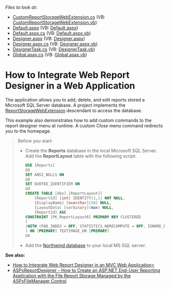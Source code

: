 <!-- default file list -->
*Files to look at*:

* [CustomReportStorageWebExtension.cs](./CS/SimpleWebReportCatalog/CustomReportStorageWebExtension.cs) (VB: [CustomReportStorageWebExtension.vb](./VB/SimpleWebReportCatalog/CustomReportStorageWebExtension.vb))
* [Default.aspx](./CS/SimpleWebReportCatalog/Default.aspx) (VB: [Default.aspx](./VB/SimpleWebReportCatalog/Default.aspx))
* [Default.aspx.cs](./CS/SimpleWebReportCatalog/Default.aspx.cs) (VB: [Default.aspx.vb](./VB/SimpleWebReportCatalog/Default.aspx.vb))
* [Designer.aspx](./CS/SimpleWebReportCatalog/Designer.aspx) (VB: [Designer.aspx](./VB/SimpleWebReportCatalog/Designer.aspx))
* [Designer.aspx.cs](./CS/SimpleWebReportCatalog/Designer.aspx.cs) (VB: [Designer.aspx.vb](./VB/SimpleWebReportCatalog/Designer.aspx.vb))
* [DesignerTask.cs](./CS/SimpleWebReportCatalog/DesignerTask.cs) (VB: [DesignerTask.vb](./VB/SimpleWebReportCatalog/DesignerTask.vb))
* [Global.asax.cs](./CS/SimpleWebReportCatalog/Global.asax.cs) (VB: [Global.asax.vb](./VB/SimpleWebReportCatalog/Global.asax.vb))
<!-- default file list end -->

# How to Integrate Web Report Designer in a Web Application

The application allows you to add, delete, and edit reports stored a Microsoft SQL Server database. A project implements the [ReportStorageWebExtension](https://docs.devexpress.com/XtraReports/DevExpress.XtraReports.Web.Extensions.ReportStorageWebExtension) descendant to access the database.

This example also demonstrates how to add custom commands to the report designer menu at runtime. A custom _Close_ menu command redirects you to the homepage.

> Before you start:
>- Create the **Reports** database in the local Microsoft SQL Server. Add the **ReportLayout** table with the following script:
>
>   ```SQL
>   USE [Reports]
>   GO
>   SET ANSI_NULLS ON
>   GO
>   SET QUOTED_IDENTIFIER ON
>   GO
>   CREATE TABLE [dbo].[ReportLayout](
>	    [ReportId] [int] IDENTITY(1,1) NOT NULL,
>	    [DisplayName] [nvarchar](50) NULL,
>	    [LayoutData] [varbinary](max) NULL,
>	    [ReportId] ASC
>   CONSTRAINT [PK_ReportLayout6] PRIMARY KEY CLUSTERED 
>   (
>   )WITH (PAD_INDEX = OFF, STATISTICS_NORECOMPUTE = OFF, IGNORE_DUP_KEY =  OFF, ALLOW_ROW_LOCKS = ON, ALLOW_PAGE_LOCKS = ON) ON [PRIMARY]
>   ) ON [PRIMARY] TEXTIMAGE_ON [PRIMARY]
>   GO
>   ```
>- Add the [Northwind database](https://github.com/microsoft/sql-server-samples/tree/master/samples/databases/northwind-pubs) to your local MS SQL server. 

**See also:**
* [How to Integrate Web Report Designer in an MVC Web Application<](https://www.devexpress.com/Support/Center/p/T190370)
* [ASPxReportDesigner - How to Create an ASP.NET End-User Reporting Application with the File Report Storage Managed by the ASPxFileManager Control](https://www.devexpress.com/Support/Center/p/T227679)


